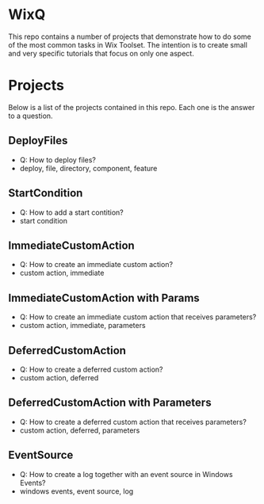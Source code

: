 # WixQ
This repo contains a number of projects that demonstrate how to do some of the most common tasks in Wix Toolset.
The intention is to create small and very specific tutorials that focus on only one aspect.

# Projects
Below is a list of the projects contained in this repo. Each one is the answer to a question.

## DeployFiles
- Q: How to deploy files?
- deploy, file, directory, component, feature

## StartCondition
- Q: How to add a start contition?
- start condition

## ImmediateCustomAction
- Q: How to create an immediate custom action?
- custom action, immediate

## ImmediateCustomAction with Params
- Q: How to create an immediate custom action that receives parameters?
- custom action, immediate, parameters

## DeferredCustomAction
- Q: How to create a deferred custom action?
- custom action, deferred

## DeferredCustomAction with Parameters
- Q: How to create a deferred custom action that receives parameters?
- custom action, deferred, parameters

## EventSource
- Q: How to create a log together with an event source in Windows Events?
- windows events, event source, log
